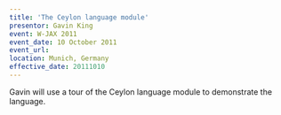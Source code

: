 ```yaml
---
title: 'The Ceylon language module'
presentor: Gavin King
event: W-JAX 2011
event_date: 10 October 2011
event_url:
location: Munich, Germany
effective_date: 20111010
---
```

Gavin will use a tour of the Ceylon language module to demonstrate
the language.